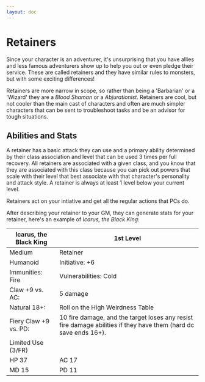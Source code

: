 ```yaml
---
layout: doc
---
```

# Retainers

Since your character is an adventurer, it's unsurprising that you have allies and less famous adventurers show up to help you out or even pledge their service. These are called retainers and they have similar rules to monsters, but with some exciting differences!

Retainers are more narrow in scope, so rather than being a 'Barbarian' or a 'Wizard' they are a *Blood Shaman* or a *Abjurationist*. Retainers are cool, but not cooler than the main cast of characters and often are much simpler characters that can be sent to troubleshoot tasks and be an advisor for tough situations.

## Abilities and Stats

A retainer has a basic attack they can use and a primary ability determined by their class association and level that can be used 3 times per full recovery. All retainers are associated with a given class, and you know that they are associated with this class because you can pick out powers that scale with their level that best associate with that character's personality and attack style. A retainer is always at least 1 level below your current level.

Retainers act on your intiative and get all the regular actions that PCs do.

After describing your retainer to your GM, they can generate stats for your retainer, here's an example of *Icarus, the Black King*:

| Icarus, the Black King | 1st Level |
| --- | --- |
| Medium | Retainer |
| Humanoid |Initiative: +6 |
| Immunities: Fire | Vulnerabilities: Cold |
| Claw +9 vs. AC: | 5 damage |
| Natural 18+: | Roll on the High Weirdness Table |
| Fiery Claw +9 vs. PD: | 10 fire damage, and the target loses any resist fire damage abilities if they have them (hard dc save ends 16+). |
| Limited Use (3/FR) |  |
| HP 37 | AC 17 |
| MD 15 | PD 11 |
